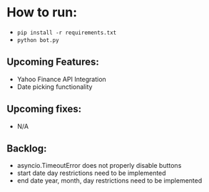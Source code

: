 # How to run:

- ```pip install -r requirements.txt```
- ```python bot.py```


## Upcoming Features:

- Yahoo Finance API Integration
- Date picking functionality

## Upcoming fixes:

- N/A

## Backlog:

- asyncio.TimeoutError does not properly disable buttons
- start date day restrictions need to be implemented
- end date year, month, day restrictions need to be implemented
